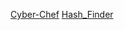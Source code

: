 [Cyber-Chef](https://gchq.github.io/CyberChef/)
[Hash_Finder](https://www.tunnelsup.com/hash-analyzer/)
